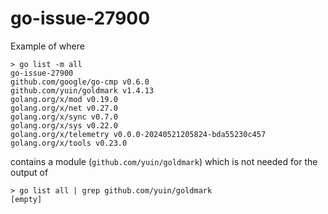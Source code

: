 # go-issue-27900

Example of where
```
> go list -m all
go-issue-27900
github.com/google/go-cmp v0.6.0
github.com/yuin/goldmark v1.4.13
golang.org/x/mod v0.19.0
golang.org/x/net v0.27.0
golang.org/x/sync v0.7.0
golang.org/x/sys v0.22.0
golang.org/x/telemetry v0.0.0-20240521205824-bda55230c457
golang.org/x/tools v0.23.0
```

contains a module (`github.com/yuin/goldmark`) which is not needed for the output of
```
> go list all | grep github.com/yuin/goldmark
[empty]
```
